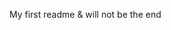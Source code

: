 My first readme & will not be the end                                                                                                                       

